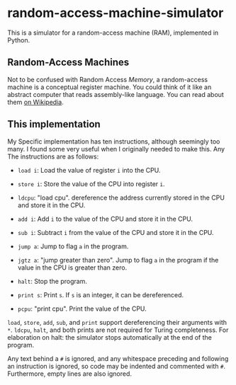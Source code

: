 # random-access-machine-simulator
This is a simulator for a random-access machine (RAM), implemented in Python.

## Random-Access Machines
Not to be confused with Random Access _Memory_, a random-access machine is a conceptual register machine. You could think of it like an abstract computer that reads assembly-like language. You can read about them [on Wikipedia](https://en.wikipedia.org/wiki/Random-access_machine).

## This implementation
My Specific implementation has ten instructions, although seemingly too many. I found some very useful when I originally needed to make this. Any The instructions are as follows:
- `load i`: Load the value of register `i` into the CPU.
- `store i`: Store the value of the CPU into register `i`.
- `ldcpu`: "load cpu". dereference the address currently stored in the CPU and store it in the CPU.

- `add i`: Add `i` to the value of the CPU and store it in the CPU.
- `sub i`: Subtract `i` from the value of the CPU and store it in the CPU.

- `jump a`: Jump to flag `a` in the program.
- `jgtz a`: "jump greater than zero". Jump to flag `a` in the program if the value in the CPU is greater than zero.

- `halt`: Stop the program.

- `print s`: Print `s`. If `s` is an integer, it can be dereferenced.
- `pcpu`: "print cpu". Print the value of the CPU.

`load`, `store`, `add`, `sub`, and `print` support dereferencing their arguments with `*`. `ldcpu`, `halt`, and both prints are not required for Turing completeness. For elaboration on halt: the simulator stops automatically at the end of the program.

Any text behind a `#` is ignored, and any whitespace preceding and following an instruction is ignored, so code may be indented and commented with `#`. Furthermore, empty lines are also ignored. 
